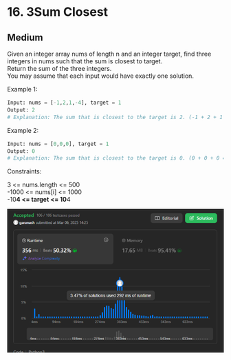 # 16. 3Sum Closest
## Medium

Given an integer array nums of length n and an integer target, find three integers in nums such that the sum is closest to target.  
Return the sum of the three integers.  
You may assume that each input would have exactly one solution.

 

Example 1:
```python
Input: nums = [-1,2,1,-4], target = 1
Output: 2
# Explanation: The sum that is closest to the target is 2. (-1 + 2 + 1 = 2).
```

Example 2:
```python
Input: nums = [0,0,0], target = 1
Output: 0
# Explanation: The sum that is closest to the target is 0. (0 + 0 + 0 = 0).
```

Constraints:

3 <= nums.length <= 500  
-1000 <= nums[i] <= 1000  
-10**4 <= target <= 10**4

![img.png](result_img/img16.png)